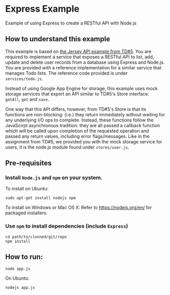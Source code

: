 # Express Example
Example of using Express to create a RESTful API with Node.js

## How to understand this example
This example is based on [the Jersey API example from TD#5](https://github.com/jking31cs/jersey-api-example). 
You are required to implement a service that exposes a RESTful API 
to list, add, update and delete user records from a database using Express and Node.js.
You are provided with a reference implementation for a similar service that manages Todo lists. 
The reference code provided is under `services/todo.js`.

Instead of using Google App Engine for storage, this example uses mock storage
services that export an API similar to TD#5's Store interface: `getAll`, `get` and `save`.

One way that this API differs, however, from TD#5's Store is that its functions
are non-blocking: (i.e.) they return immediately without waiting for any underlying I/O ops to complete.
Instead, these functions follow the JavaScirpt asynchronous tradition:
they are all passed a callback function which will be called upon completion of the requested operation
and passed any return values, including error flags/messages.
Like in the assignment from TD#5, we provided you with the mock storage service for users,
it is the node.js module found under `stores/user.js`.


## Pre-requisites
### Install `Node.js` and `npm` on your system.
To install on Ubuntu:
```
sudo apt-get install nodejs npm
```
To install on Windows or Mac OS X:
Refer to <https://nodejs.org/en/> for packaged installers.

### Use `npm` to install dependencies (include `Express`)
```
cd path/to/clonned/git/repo
npm install
```

## How to run:
```
node app.js
```
On Ubuntu:
```
nodejs app.js
```


